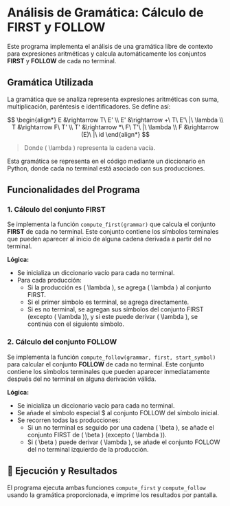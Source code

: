 # Análisis de Gramática: Cálculo de FIRST y FOLLOW

Este programa implementa el análisis de una gramática libre de contexto para expresiones aritméticas y calcula automáticamente los conjuntos **FIRST** y **FOLLOW** de cada no terminal.

## Gramática Utilizada

La gramática que se analiza representa expresiones aritméticas con suma, multiplicación, paréntesis e identificadores. Se define así:

$$
\begin{align*}
E &\rightarrow T\ E' \\
E' &\rightarrow +\ T\ E'\ |\ \lambda \\
T &\rightarrow F\ T' \\
T' &\rightarrow *\ F\ T'\ |\ \lambda \\
F &\rightarrow (E)\ |\ id
\end{align*}
$$

> Donde \( \lambda \) representa la cadena vacía.

Esta gramática se representa en el código mediante un diccionario en Python, donde cada no terminal está asociado con sus producciones.

## Funcionalidades del Programa

### 1. Cálculo del conjunto FIRST

Se implementa la función `compute_first(grammar)` que calcula el conjunto **FIRST** de cada no terminal. Este conjunto contiene los símbolos terminales que pueden aparecer al inicio de alguna cadena derivada a partir del no terminal.

**Lógica:**

- Se inicializa un diccionario vacío para cada no terminal.
- Para cada producción:
  - Si la producción es \( \lambda \), se agrega \( \lambda \) al conjunto FIRST.
  - Si el primer símbolo es terminal, se agrega directamente.
  - Si es no terminal, se agregan sus símbolos del conjunto FIRST (excepto \( \lambda \)), y si este puede derivar \( \lambda \), se continúa con el siguiente símbolo.

### 2. Cálculo del conjunto FOLLOW

Se implementa la función `compute_follow(grammar, first, start_symbol)` para calcular el conjunto **FOLLOW** de cada no terminal. Este conjunto contiene los símbolos terminales que pueden aparecer inmediatamente después del no terminal en alguna derivación válida.

**Lógica:**

- Se inicializa un diccionario vacío para cada no terminal.
- Se añade el símbolo especial \$ al conjunto FOLLOW del símbolo inicial.
- Se recorren todas las producciones:
  - Si un no terminal es seguido por una cadena \( \beta \), se añade el conjunto FIRST de \( \beta \) (excepto \( \lambda \)).
  - Si \( \beta \) puede derivar \( \lambda \), se añade el conjunto FOLLOW del no terminal izquierdo de la producción.

## 🧪 Ejecución y Resultados

El programa ejecuta ambas funciones `compute_first` y `compute_follow` usando la gramática proporcionada, e imprime los resultados por pantalla.


